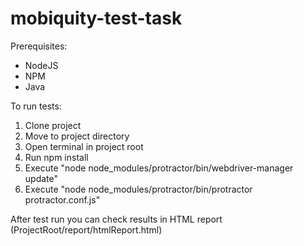 # mobiquity-test-task


Prerequisites:
- NodeJS
- NPM
- Java

To run tests:
1. Clone project
2. Move to project directory
3. Open terminal in project root
4. Run npm install
5. Execute "node node_modules/protractor/bin/webdriver-manager update"
6. Execute "node node_modules/protractor/bin/protractor protractor.conf.js"

After test run you can check results in HTML report (ProjectRoot/report/htmlReport.html)

